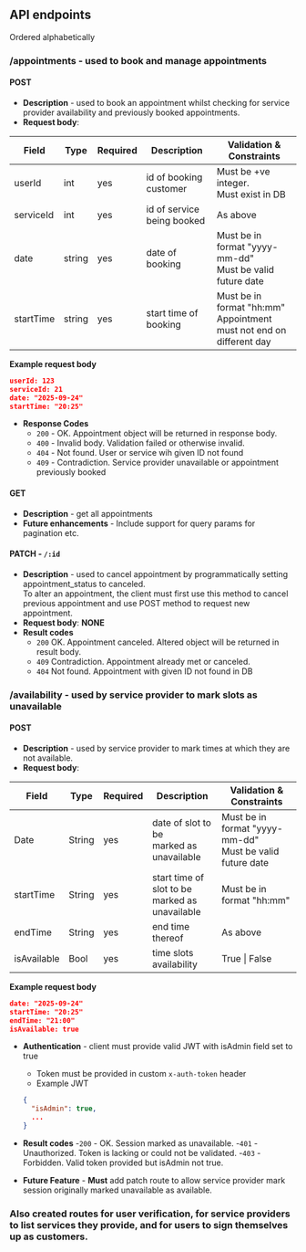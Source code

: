 ## API endpoints
Ordered alphabetically

### /appointments - used to book and manage appointments

#### POST 
- **Description** - used to book an appointment whilst checking for service provider availability and previously booked appointments.
- **Request body**:

|Field       |Type    |Required|Description             | Validation & Constraints                   |
|------------|--------|--------|------------------------|--------------------------------------------|
| userId     | int    | yes    | id of booking customer | Must be +ve integer. <br> Must exist in DB |
| serviceId  | int    | yes    | id of service being booked|  As above|
| date| string | yes| date of booking| Must be in format "yyyy-mm-dd" <br> Must be valid future date
|startTime| string| yes| start time of booking| Must be in format "hh:mm" <br> Appointment must not end on different day|


**Example request body**
  ```json
  userId: 123
  serviceId: 21
  date: "2025-09-24"
  startTime: "20:25"
  ```

- **Response Codes**
  - `200` - OK. Appointment object will be returned in response body.
  - `400` - Invalid body. Validation failed or otherwise invalid. 
  - `404` - Not found. User or service wih given ID not found
  - `409` - Contradiction. Service provider unavailable or appointment previously booked

#### GET
- **Description** - get all appointments
- **Future enhancements** - Include support for query params for pagination etc.

#### PATCH - `/:id` 
- **Description** - used to cancel appointment by programmatically setting appointment_status to canceled. <br>To alter an appointment, the client must first use this method to cancel previous appointment and use POST method to request new appointment.
- **Request body**: **NONE**
- **Result codes**
  - `200` OK. Appointment canceled. Altered object will be returned in result body.
  - `409` Contradiction. Appointment already met or canceled.
  - `404` Not found. Appointment with given ID not found in DB


### /availability - used by service provider to mark slots as unavailable

#### POST 
- **Description** - used by service provider to mark times at which they are not available.
- **Request body**:

|Field       |Type    |Required|Description             | Validation & Constraints                   |
|------------|--------|--------|------------------------|--------------------------------------------|
| Date | String| yes| date of slot to be <br> marked as unavailable| Must be in format "yyyy-mm-dd" <br> Must be valid future date|
| startTime| String| yes| start time of slot to be <br> marked as unavailable| Must be in format "hh:mm"|
| endTime | String | yes| end time thereof | As above
| isAvailable | Bool | yes| time slots availability | True \| False |

**Example request body**
  ```json
  date: "2025-09-24"
  startTime: "20:25"
  endTime: "21:00"
  isAvailable: true
  ```
- **Authentication** - client must provide valid JWT with isAdmin field set to true
  - Token must be provided in custom `x-auth-token` header
  - Example JWT
  ``` json
  {
    "isAdmin": true,
    ...
  }
  ```
- **Result codes**
  -`200` - OK. Session marked as unavailable.
  -`401` - Unauthorized. Token is lacking or could not be validated.
  -`403` - Forbidden. Valid token provided but isAdmin not true.

- **Future Feature** - **Must** add patch route to allow service provider mark session originally marked unavailable as available.

### Also created routes for user verification, for service providers to list services they provide, and for users to sign themselves up as customers.

